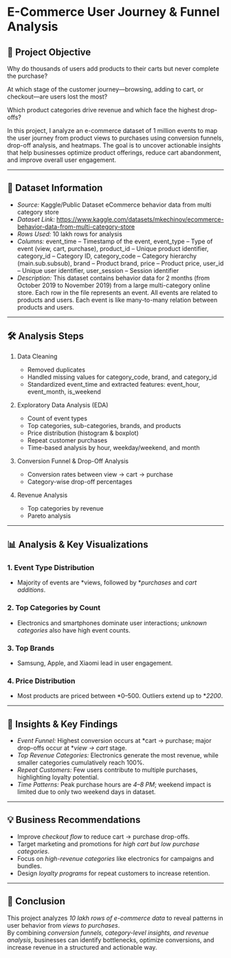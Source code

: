 # E-Commerce User Journey & Funnel Analysis

## 🎯 Project Objective
Why do thousands of users add products to their carts but never complete the purchase?

At which stage of the customer journey—browsing, adding to cart, or checkout—are users lost the most? 

Which product categories drive revenue and which face the highest drop-offs?

In this project, I analyze an e-commerce dataset of 1 million events to map the user journey from product views to purchases using conversion funnels, drop-off analysis, and heatmaps. The goal is to uncover actionable insights that help businesses optimize product offerings, reduce cart abandonment, and improve overall user engagement.

---

## 📂 Dataset Information
- *Source:* Kaggle/Public Dataset eCommerce behavior data from multi category store
- *Dataset Link:* https://www.kaggle.com/datasets/mkechinov/ecommerce-behavior-data-from-multi-category-store
- *Rows Used:* 10 lakh rows for analysis  
- *Columns:* event_time – Timestamp of the event, event_type – Type of event (view, cart, purchase), product_id – Unique product identifier, category_id – Category ID, category_code – Category hierarchy (main.sub.subsub), brand – Product brand, price – Product price, user_id – Unique user identifier, user_session – Session identifier  
- *Description:* This dataset contains behavior data for 2 months (from October 2019 to November 2019) from a large multi-category online store. Each row in the file represents an event. All events are related to products and users. Each event is like many-to-many relation between products and users.

---

## 🛠 Analysis Steps
1. Data Cleaning
   - Removed duplicates  
   - Handled missing values for category_code, brand, and category_id  
   - Standardized event_time and extracted features: event_hour, event_month, is_weekend  

2. Exploratory Data Analysis (EDA)
   - Count of event types  
   - Top categories, sub-categories, brands, and products  
   - Price distribution (histogram & boxplot)  
   - Repeat customer purchases  
   - Time-based analysis by hour, weekday/weekend, and month  

3. Conversion Funnel & Drop-Off Analysis
   - Conversion rates between view → cart → purchase  
   - Category-wise drop-off percentages  

4. Revenue Analysis
   - Top categories by revenue  
   - Pareto analysis  

---

## 📊 Analysis & Key Visualizations
### 1. Event Type Distribution
- Majority of events are *views, followed by **purchases* and *cart additions*.  

### 2. Top Categories by Count
- Electronics and smartphones dominate user interactions; *unknown categories* also have high event counts.  

### 3. Top Brands
- Samsung, Apple, and Xiaomi lead in user engagement.  

### 4. Price Distribution
- Most products are priced between *0–500. Outliers extend up to **2200*.  

---

## 🔑 Insights & Key Findings
- *Event Funnel:* Highest conversion occurs at *cart → purchase; major drop-offs occur at **view → cart* stage.  
- *Top Revenue Categories:* Electronics generate the most revenue, while smaller categories cumulatively reach 100%.  
- *Repeat Customers:* Few users contribute to multiple purchases, highlighting loyalty potential.  
- *Time Patterns:* Peak purchase hours are *4–8 PM*; weekend impact is limited due to only two weekend days in dataset.  

---

## 💡 Business Recommendations
- Improve *checkout flow* to reduce cart → purchase drop-offs.  
- Target marketing and promotions for *high cart but low purchase categories*.  
- Focus on *high-revenue categories* like electronics for campaigns and bundles.  
- Design *loyalty programs* for repeat customers to increase retention.  

---

## 📌 Conclusion
This project analyzes *10 lakh rows of e-commerce data* to reveal patterns in user behavior from *views to purchases*.  
By combining *conversion funnels, category-level insights, and revenue analysis*, businesses can identify bottlenecks, optimize conversions, and increase revenue in a structured and actionable way.
